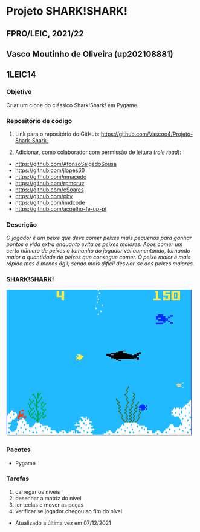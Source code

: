# Projeto SHARK!SHARK!
## FPRO/LEIC, 2021/22
## Vasco Moutinho de Oliveira (up202108881)
## 1LEIC14
### Objetivo

Criar um clone do clássico Shark!Shark! em Pygame.


### Repositório de código

1) Link para o repositório do GitHub: https://github.com/Vascoo4/Projeto-Shark-Shark-

2) Adicionar, como colaborador com permissão de leitura (*role read*):

- https://github.com/AfonsoSalgadoSousa
- https://github.com/jlopes60
- https://github.com/nmacedo
- https://github.com/rpmcruz
- https://github.com/eSoares
- https://github.com/pbv
- https://github.com/imdcode
- https://github.com/acoelho-fe-up-pt

### Descrição

*O jogador é um peixe que deve comer peixes mais pequenos para ganhar pontos e vida extra enquanto evita os peixes maiores. Após comer um certo número de peixes o tamanho do jogador vai aumentando, tornando maior a quantidade de peixes que consegue comer. O peixe maior é mais rápido mas é menos ágil, sendo mais dificil desviar-se dos peixes maiores.*

### SHARK!SHARK!

![shark!shark!](shark!shark!.png)

### Pacotes

- Pygame

### Tarefas

1. carregar os níveis
1. desenhar a matriz do nível
1. ler teclas e mover as peças
2. verificar se jogador chegou ao fim do nível

- Atualizado a última vez em 07/12/2021
